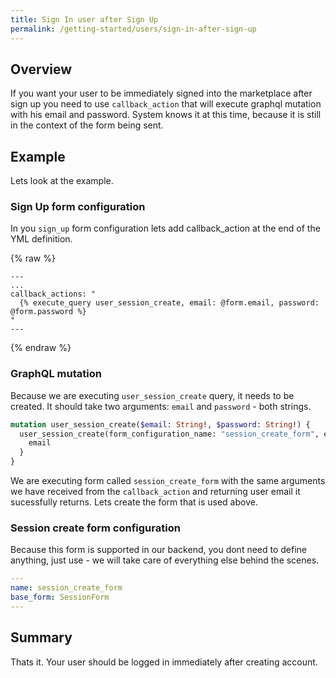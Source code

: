 ```yaml
---
title: Sign In user after Sign Up
permalink: /getting-started/users/sign-in-after-sign-up
---
```


## Overview

If you want your user to be immediately signed into the marketplace after sign up you need to use `callback_action` that will execute graphql mutation with his email and password. System knows it at this time, because it is still in the context of the form being sent.

## Example

Lets look at the example.

### Sign Up form configuration

In you `sign_up` form configuration lets add callback_action at the end of the YML definition.

{% raw %}
```liquid
---
...
callback_actions: "
  {% execute_query user_session_create, email: @form.email, password: @form.password %}
"
---
```
{% endraw %}

### GraphQL mutation

Because we are executing `user_session_create` query, it needs to be created. It should take two arguments: `email` and `password` - both strings.

```graphql
mutation user_session_create($email: String!, $password: String!) {
  user_session_create(form_configuration_name: "session_create_form", email: $email, password: $password) {
    email
  }
}
```

We are executing form called `session_create_form` with the same arguments we have received from the `callback_action` and returning user email it sucessfully returns. Lets create the form that is used above.

### Session create form configuration

Because this form is supported in our backend, you dont need to define anything, just use - we will take care of everything else behind the scenes.

```yml
---
name: session_create_form
base_form: SessionForm
---
```

## Summary

Thats it. Your user should be logged in immediately after creating account.